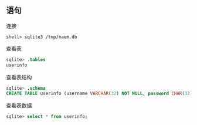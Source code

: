 ## 语句

连接

```she
shell> sqlite3 /tmp/naem.db
```

查看表

```sql
sqlite> .tables
userinfo
```

查看表结构

```sql
sqlite> .schema
CREATE TABLE userinfo (username VARCHAR(32) NOT NULL, password CHAR(32) NOT NULL);
```

查看表数据

```sql
sqlite> select * from userinfo;
```






